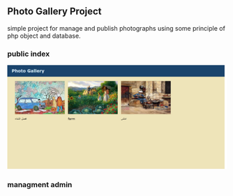 
## Photo Gallery Project
simple project for manage and publish photographs using some principle of php object and database.

###  public index
![image](https://github.com/davidlotfi/PHP-OOP-/blob/master/index_public.png)

### managment admin

